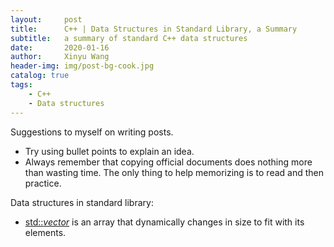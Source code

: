 ```yaml
---
layout:     post
title:      C++ | Data Structures in Standard Library, a Summary
subtitle:   a summary of standard C++ data structures
date:       2020-01-16
author:     Xinyu Wang
header-img: img/post-bg-cook.jpg
catalog: true
tags:
    - C++
    - Data structures
---
```


Suggestions to myself on writing posts.

- Try using bullet points to explain an idea.
- Always remember that copying official documents does nothing more than wasting time. The only thing to help memorizing is to read and then practice.

Data structures in standard library:

- [std::*vector*](http://www.cplusplus.com/reference/vector/vector/) is an array that dynamically changes in size to fit with its elements.


